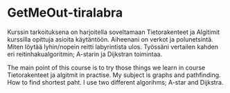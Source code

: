 # GetMeOut-tiralabra

Kurssin tarkoituksena on harjoitella soveltamaan Tietorakenteet ja Algitimit kurssilla opittuja asioita käytäntöön. Aiheenani on verkot ja polunetsintä. Miten löytää lyhin/nopein reitti labyrintista ulos. Työssäni vertailen kahden eri reitinhakualgoritmin; A-starin ja Dijkstran toimintaa. 

The main point of this course is to try those things we learn in course Tietorakenteet ja algitmit in practise. My subject is graphs and pathfinding. How to find shortest paht. I use two different algorihms; A-star and Dijkstra. 
